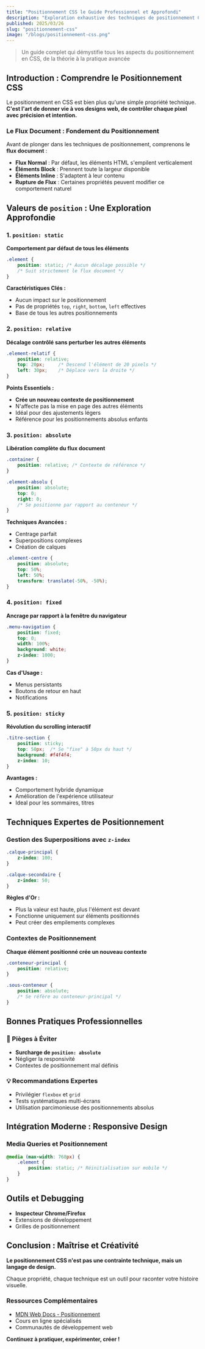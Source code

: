 ```yaml
---
title: "Positionnement CSS le Guide Professionnel et Approfondi"
description: "Exploration exhaustive des techniques de positionnement CSS pour des mises en page professionnelles et responsives"
published: 2025/03/26
slug: "positionnement-css"
image: "/blogs/positionnement-css.png"
---
```


> Un guide complet qui démystifie tous les aspects du positionnement en CSS, de la théorie à la pratique avancée

## Introduction : Comprendre le Positionnement CSS

Le positionnement en CSS est bien plus qu'une simple propriété technique. **C'est l'art de donner vie à vos designs web, de contrôler chaque pixel avec précision et intention.**

### Le Flux Document : Fondement du Positionnement

Avant de plonger dans les techniques de positionnement, comprenons le **flux document** :

- **Flux Normal** : Par défaut, les éléments HTML s'empilent verticalement
- **Éléments Block** : Prennent toute la largeur disponible
- **Éléments Inline** : S'adaptent à leur contenu
- **Rupture de Flux** : Certaines propriétés peuvent modifier ce comportement naturel

## Valeurs de `position` : Une Exploration Approfondie

### 1. `position: static`

**Comportement par défaut de tous les éléments**

```css
.element {
    position: static; /* Aucun décalage possible */
    /* Suit strictement le flux document */
}
```

**Caractéristiques Clés :**
- Aucun impact sur le positionnement
- Pas de propriétés `top`, `right`, `bottom`, `left` effectives
- Base de tous les autres positionnements

### 2. `position: relative`

**Décalage contrôlé sans perturber les autres éléments**

```css
.element-relatif {
    position: relative;
    top: 20px;     /* Descend l'élément de 20 pixels */
    left: 30px;    /* Déplace vers la droite */
}
```

**Points Essentiels :**
- **Crée un nouveau contexte de positionnement**
- N'affecte pas la mise en page des autres éléments
- Idéal pour des ajustements légers
- Référence pour les positionnements absolus enfants

### 3. `position: absolute`

**Libération complète du flux document**

```css
.container {
    position: relative; /* Contexte de référence */
}

.element-absolu {
    position: absolute;
    top: 0;
    right: 0;
    /* Se positionne par rapport au conteneur */
}
```

**Techniques Avancées :**
- Centrage parfait
- Superpositions complexes
- Création de calques

```css
.element-centre {
    position: absolute;
    top: 50%;
    left: 50%;
    transform: translate(-50%, -50%);
}
```

### 4. `position: fixed`

**Ancrage par rapport à la fenêtre du navigateur**

```css
.menu-navigation {
    position: fixed;
    top: 0;
    width: 100%;
    background: white;
    z-index: 1000;
}
```

**Cas d'Usage :**
- Menus persistants
- Boutons de retour en haut
- Notifications

### 5. `position: sticky`

**Révolution du scrolling interactif**

```css
.titre-section {
    position: sticky;
    top: 50px;  /* Se "fixe" à 50px du haut */
    background: #f4f4f4;
    z-index: 10;
}
```

**Avantages :**
- Comportement hybride dynamique
- Amélioration de l'expérience utilisateur
- Ideal pour les sommaires, titres

## Techniques Expertes de Positionnement

### Gestion des Superpositions avec `z-index`

```css
.calque-principal {
    z-index: 100;
}

.calque-secondaire {
    z-index: 50;
}
```

**Règles d'Or :**
- Plus la valeur est haute, plus l'élément est devant
- Fonctionne uniquement sur éléments positionnés
- Peut créer des empilements complexes

### Contextes de Positionnement

**Chaque élément positionné crée un nouveau contexte**

```css
.conteneur-principal {
    position: relative;
}

.sous-conteneur {
    position: absolute;
    /* Se réfère au conteneur-principal */
}
```

## Bonnes Pratiques Professionnelles

### 🚨 Pièges à Éviter

- **Surcharge de `position: absolute`**
- Négliger la responsivité
- Contextes de positionnement mal définis

### 💡 Recommandations Expertes

- Privilégier `flexbox` et `grid`
- Tests systématiques multi-écrans
- Utilisation parcimonieuse des positionnements absolus

## Intégration Moderne : Responsive Design

### Media Queries et Positionnement

```css
@media (max-width: 768px) {
    .element {
        position: static; /* Réinitialisation sur mobile */
    }
}
```

## Outils et Debugging

- **Inspecteur Chrome/Firefox**
- Extensions de développement
- Grilles de positionnement

## Conclusion : Maîtrise et Créativité

**Le positionnement CSS n'est pas une contrainte technique, mais un langage de design.**

Chaque propriété, chaque technique est un outil pour raconter votre histoire visuelle.

### Ressources Complémentaires

- [MDN Web Docs - Positionnement](https://developer.mozilla.org/fr/docs/Web/CSS/position)
- Cours en ligne spécialisés
- Communautés de développement web

**Continuez à pratiquer, expérimenter, créer !**